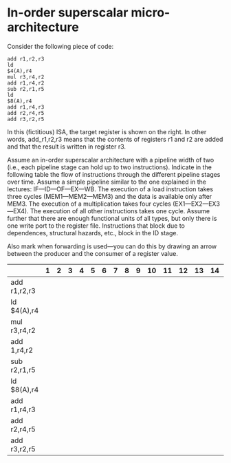 # In-order superscalar micro-architecture
Consider the following piece of code:
```
add r1,r2,r3
ld
$4(A),r4
mul r3,r4,r2
add r1,r4,r2
sub r2,r1,r5
ld
$8(A),r4
add r1,r4,r3
add r2,r4,r5
add r3,r2,r5
```

In this (fictitious) ISA, the target register is shown on the right. In other words,
add_r1,r2,r3 means that the contents of registers r1 and r2 are added and that the result 
is written in register r3.

Assume an in-order superscalar architecture with a pipeline width of two (i.e., each pipeline stage
can hold up to two instructions). Indicate in the following table the flow of instructions through
the different pipeline stages over time. Assume a simple pipeline similar to the one explained in
the lectures: IF—ID—OF—EX—WB. The execution of a load instruction takes three cycles
(MEM1—MEM2—MEM3) and the data is available only after MEM3. The execution of a
multiplication takes four cycles (EX1—EX2—EX3—EX4). The execution of all other
instructions takes one cycle. Assume further that there are enough functional units of all types,
but only there is one write port to the register file. Instructions that block due to dependences,
structural hazards, etc., block in the ID stage.

Also mark when forwarding is used—you can do this by drawing an arrow between the producer
and the consumer of a register value.

|              | 1| 2| 3| 4| 5| 6| 7| 8| 9|10|11|12|13|14|15|16|17|18|19|20|
|--------------|--|--|--|--|--|--|--|--|--|--|--|--|--|--|--|--|--|--|--|--|
|add  r1,r2,r3 |  |  |  |  |  |  |  |  |  |  |  |  |  |  |  |  |  |  |  |  |
|ld   $4(A),r4 |  |  |  |  |  |  |  |  |  |  |  |  |  |  |  |  |  |  |  |  |
|mul  r3,r4,r2 |  |  |  |  |  |  |  |  |  |  |  |  |  |  |  |  |  |  |  |  |
|add  1,r4,r2  |  |  |  |  |  |  |  |  |  |  |  |  |  |  |  |  |  |  |  |  |
|sub  r2,r1,r5 |  |  |  |  |  |  |  |  |  |  |  |  |  |  |  |  |  |  |  |  |
|ld   $8(A),r4 |  |  |  |  |  |  |  |  |  |  |  |  |  |  |  |  |  |  |  |  |
|add  r1,r4,r3 |  |  |  |  |  |  |  |  |  |  |  |  |  |  |  |  |  |  |  |  |
|add  r2,r4,r5 |  |  |  |  |  |  |  |  |  |  |  |  |  |  |  |  |  |  |  |  |
|add  r3,r2,r5 |  |  |  |  |  |  |  |  |  |  |  |  |  |  |  |  |  |  |  |  |
